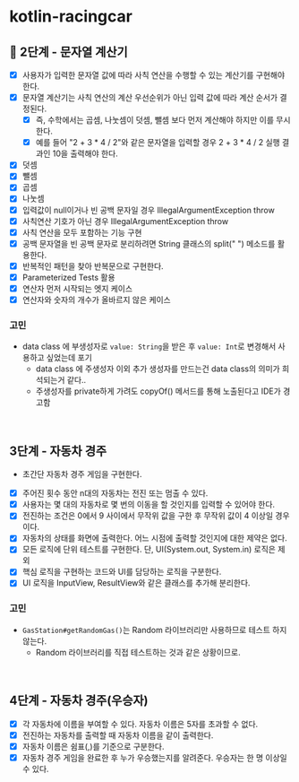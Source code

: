 # kotlin-racingcar

## 🚀 2단계 - 문자열 계산기

- [x] 사용자가 입력한 문자열 값에 따라 사칙 연산을 수행할 수 있는 계산기를 구현해야 한다.
- [x] 문자열 계산기는 사칙 연산의 계산 우선순위가 아닌 입력 값에 따라 계산 순서가 결정된다. 
  - [x] 즉, 수학에서는 곱셈, 나눗셈이 덧셈, 뺄셈 보다 먼저 계산해야 하지만 이를 무시한다.
  - [x] 예를 들어 "2 + 3 * 4 / 2"와 같은 문자열을 입력할 경우 2 + 3 * 4 / 2 실행 결과인 10을 출력해야 한다.
- [x] 덧셈
- [x] 뺄셈
- [x] 곱셈
- [x] 나눗셈
- [x] 입력값이 null이거나 빈 공백 문자일 경우 IllegalArgumentException throw
- [x] 사칙연산 기호가 아닌 경우 IllegalArgumentException throw
- [x] 사칙 연산을 모두 포함하는 기능 구현
- [x] 공백 문자열을 빈 공백 문자로 분리하려면 String 클래스의 split(" ") 메소드를 활용한다. 
- [x] 반복적인 패턴을 찾아 반복문으로 구현한다.
- [x] Parameterized Tests 활용
- [x] 연산자 먼저 시작되는 엣지 케이스
- [x] 연산자와 숫자의 개수가 올바르지 않은 케이스

### 고민

- data class 에 부생성자로 `value: String`을 받은 후 `value: Int`로 변경해서 사용하고 싶었는데 포기
  - data class 에 주생성자 이외 추가 생성자를 만드는건 data class의 의미가 희석되는거 같다..
  - 주생성자를 private하게 가려도 copyOf() 메서드를 통해 노출된다고 IDE가 경고함

<br>

## 3단계 - 자동차 경주
- 초간단 자동차 경주 게임을 구현한다.

- [x] 주어진 횟수 동안 n대의 자동차는 전진 또는 멈출 수 있다.
- [x] 사용자는 몇 대의 자동차로 몇 번의 이동을 할 것인지를 입력할 수 있어야 한다.
- [x] 전진하는 조건은 0에서 9 사이에서 무작위 값을 구한 후 무작위 값이 4 이상일 경우이다.
- [x] 자동차의 상태를 화면에 출력한다. 어느 시점에 출력할 것인지에 대한 제약은 없다.
- [x] 모든 로직에 단위 테스트를 구현한다. 단, UI(System.out, System.in) 로직은 제외
- [x] 핵심 로직을 구현하는 코드와 UI를 담당하는 로직을 구분한다.
- [x] UI 로직을 InputView, ResultView와 같은 클래스를 추가해 분리한다.

### 고민
- `GasStation#getRandomGas()`는 Random 라이브러리만 사용하므로 테스트 하지 않는다.
  - Random 라이브러리를 직접 테스트하는 것과 같은 상황이므로.

<br>

## 4단계 - 자동차 경주(우승자)
- [x] 각 자동차에 이름을 부여할 수 있다. 자동차 이름은 5자를 초과할 수 없다.
- [x] 전진하는 자동차를 출력할 때 자동차 이름을 같이 출력한다.
- [x] 자동차 이름은 쉼표(,)를 기준으로 구분한다.
- [x] 자동차 경주 게임을 완료한 후 누가 우승했는지를 알려준다. 우승자는 한 명 이상일 수 있다.
